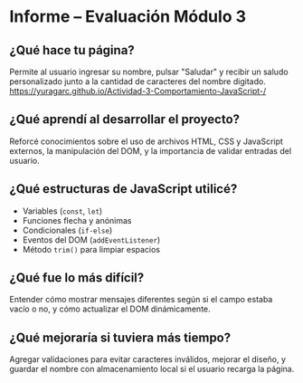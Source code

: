# Informe – Evaluación Módulo 3

## ¿Qué hace tu página?
Permite al usuario ingresar su nombre, pulsar "Saludar" y recibir un saludo personalizado junto a la cantidad de caracteres del nombre digitado.
https://yuragarc.github.io/Actividad-3-Comportamiento-JavaScript-/
## ¿Qué aprendí al desarrollar el proyecto?
Reforcé conocimientos sobre el uso de archivos HTML, CSS y JavaScript externos, la manipulación del DOM, y la importancia de validar entradas del usuario.

## ¿Qué estructuras de JavaScript utilicé?
- Variables (`const`, `let`)
- Funciones flecha y anónimas
- Condicionales (`if-else`)
- Eventos del DOM (`addEventListener`)
- Método `trim()` para limpiar espacios

## ¿Qué fue lo más difícil?
Entender cómo mostrar mensajes diferentes según si el campo estaba vacío o no, y cómo actualizar el DOM dinámicamente.

## ¿Qué mejoraría si tuviera más tiempo?
Agregar validaciones para evitar caracteres inválidos, mejorar el diseño, y guardar el nombre con almacenamiento local si el usuario recarga la página.
